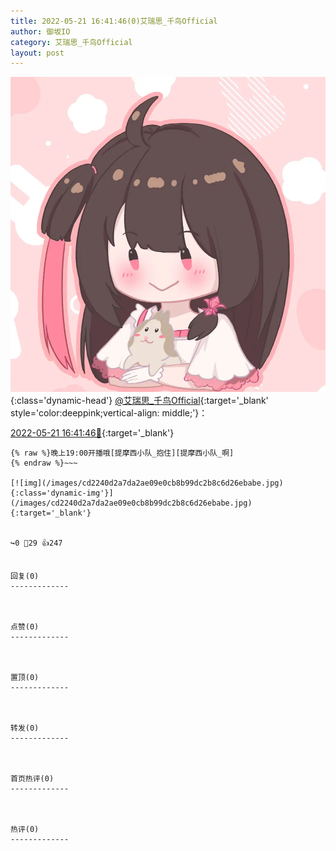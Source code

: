 ```yaml
---
title: 2022-05-21 16:41:46(0)艾瑞思_千鸟Official
author: 御坂IO
category: 艾瑞思_千鸟Official
layout: post
---
```


![img](/images/7e08840c56f251de28bdf766b647bd5fe9a5d50a.jpg){:class='dynamic-head'}
[@艾瑞思_千鸟Official](https://space.bilibili.com/1090010845/dynamic){:target='_blank' style='color:deeppink;vertical-align: middle;'}：

[2022-05-21 16:41:46🔗](https://t.bilibili.com/662645189616074773){:target='_blank'}

~~~
{% raw %}晚上19:00开播哦[提摩西小队_抱住][提摩西小队_啊]
{% endraw %}~~~

[![img](/images/cd2240d2a7da2ae09e0cb8b99dc2b8c6d26ebabe.jpg){:class='dynamic-img'}](/images/cd2240d2a7da2ae09e0cb8b99dc2b8c6d26ebabe.jpg){:target='_blank'}


↪️0 💬29 👍247


回复(0)
-------------



点赞(0)
-------------



置顶(0)
-------------



转发(0)
-------------



首页热评(0)
-------------



热评(0)
-------------



